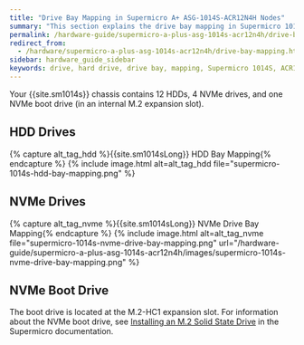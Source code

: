 ```yaml
---
title: "Drive Bay Mapping in Supermicro A+ ASG-1014S-ACR12N4H Nodes"
summary: "This section explains the drive bay mapping in Supermicro 1014S nodes."
permalink: /hardware-guide/supermicro-a-plus-asg-1014s-acr12n4h/drive-bay-mapping.html
redirect_from:
  - /hardware/supermicro-a-plus-asg-1014s-acr12n4h/drive-bay-mapping.html
sidebar: hardware_guide_sidebar
keywords: drive, hard drive, drive bay, mapping, Supermicro 1014S, ACR12N4H
---
```


Your {{site.sm1014s}} chassis contains 12 HDDs, 4 NVMe drives, and one NVMe boot drive (in an internal M.2 expansion slot).

## HDD Drives
{% capture alt_tag_hdd %}{{site.sm1014sLong}} HDD Bay Mapping{% endcapture %}
{% include image.html alt=alt_tag_hdd file="supermicro-1014s-hdd-bay-mapping.png" %}


## NVMe Drives
{% capture alt_tag_nvme %}{{site.sm1014sLong}} NVMe Drive Bay Mapping{% endcapture %}
{% include image.html alt=alt_tag_nvme file="supermicro-1014s-nvme-drive-bay-mapping.png" url="/hardware-guide/supermicro-a-plus-asg-1014s-acr12n4h/images/supermicro-1014s-nvme-drive-bay-mapping.png" %}


## NVMe Boot Drive
The boot drive is located at the M.2-HC1 expansion slot. For information about the NVMe boot drive, see [Installing an M.2 Solid State Drive](https://www.supermicro.com/manuals/superserver/1U/MNL-2436.pdf#page=44) in the Supermicro documentation.
